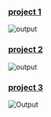 ### **[project 1](./Project%201/README.md)**
![output](https://user-images.githubusercontent.com/110087385/208141567-91f65e18-b0f3-4c4f-8713-7c1d5dc37e48.png)

### **[project 2](./Project%202/README.md)**
![output](https://user-images.githubusercontent.com/110087385/208141653-621035e2-40d8-4aae-a3a4-c64cdd441ea2.png)

### **[project 3](./Project%203/README.md)**
![Output](https://user-images.githubusercontent.com/110087385/208141673-046f354c-ed44-4d6d-a88c-babc1e3b8784.png)
